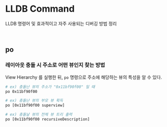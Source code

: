 # LLDB Command

LLDB 명령어 및 효과적이고 자주 사용되는 디버깅 방법 정리

</br>

## po

### 레이아웃 충돌 시 주소로 어떤 뷰인지 찾는 방법

View Hierarchy 를 실행한 뒤,
`po` 명령으로 주소에 해당하는 뷰의 특성을 알 수 있다.

```bash
# ex) 충돌난 뷰의 주소가 "0x11bf90f00" 일 때
po 0x11bf90f00

# ex) 충돌난 뷰의 부모 뷰 획득
po [0x11bf90f00 superview]

# ex) 충돌날 뷰의 전체 뷰 트리 출력
po [0x11bf90f00 recursiveDescription]
```

</br>
